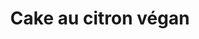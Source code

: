 ---
uuid: f2e250a2-8ab5-4c1e-91a7-c82ea2fe3c8e
title: Cake au citron végan
layout: recettes
type: dessert
categories:
  - Gateau
auteur: ""
regime:
  - vegan
  - vegetarien
cuisson: Oui
temperature: Froid
plate: 10
check: Oui
checkAlwaysOk: true
ingredients:
  legumes:
    - title: Citron jaune
      quantite: 120
      commentaire: zeste
      unit: grammes
  lof:
    - title: huile de tournesol
      quantite: 0.11
      unit: litre
    - title: Farine de blé
      quantite: 250
      unit: grammes
  sucres:
    - title: Jus de citron
      quantite: 0.8
      unit: litre
    - title: sucre de canne (blond)
      quantite: 280
      unit: grammes
  autres:
    - title: Bicarbonate de soude
      quantite: 0.25
      unit: c. à café
    - title: Gomme de xanthane
      quantite: 0.25
      unit: c. à café
  epices:
    - title: Sel
      quantite: 0.1
      unit: c. à café
  frais:
    - title: Yaourt de Soja
      quantite: 250
      unit: grammes
materiel:
  - moule a cake
  - Four
preparation: >-
  

  * Mélanger le sucre et le yaourt.

  * Ajouter zeste et farine, et mélanger au fouet.

  * Incorporer le jus de citron et l'huile.

  * Ajouter levure, bicar, gomme et sel.

  * Graisser un moule à cake, enfourner pou 50 min à 170° et attendre que ça refroidisse avant de démouler.
publishDate: 2023-11-13T14:16:06.322Z
---